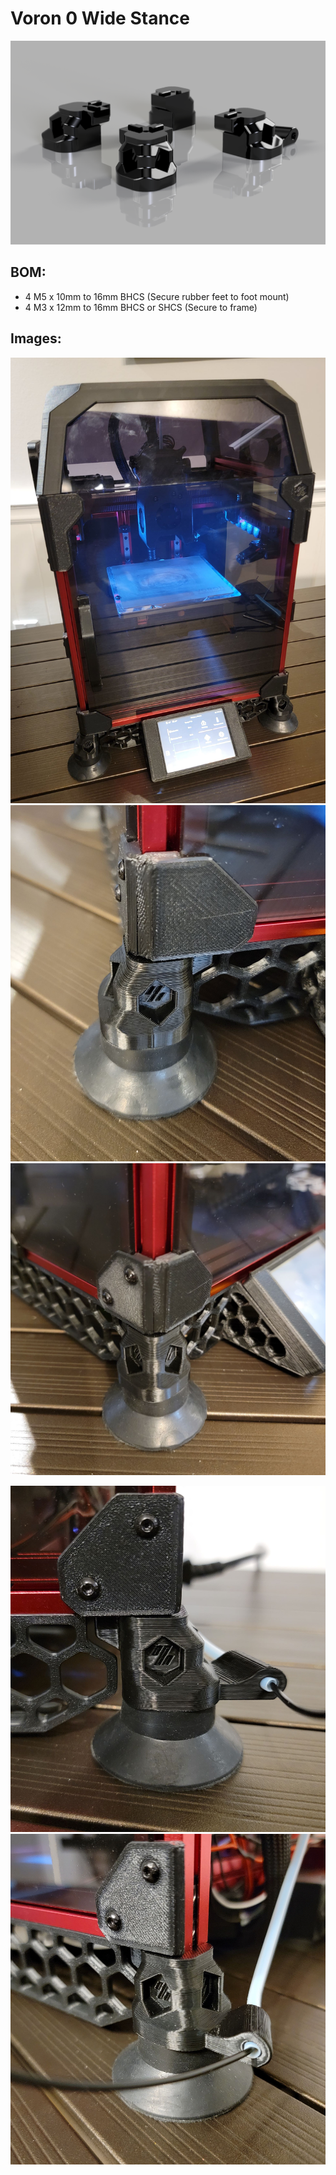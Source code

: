 # Voron 0 Wide Stance

![Image 1](Images/Voron_0_Wide_Stance_Render.png)

## BOM:

- 4 M5 x 10mm to 16mm BHCS (Secure rubber feet to foot mount)
- 4 M3 x 12mm to 16mm BHCS or SHCS (Secure to frame)

## Images:

![Image 1](Images/20220502_111441.jpg)
![Image 1](Images/20220502_111121.jpg)
![Image 1](Images/20220502_111107.jpg)

![Image 1](Images/20220502_102917.jpg)
![Image 1](Images/20220502_102928.jpg)
